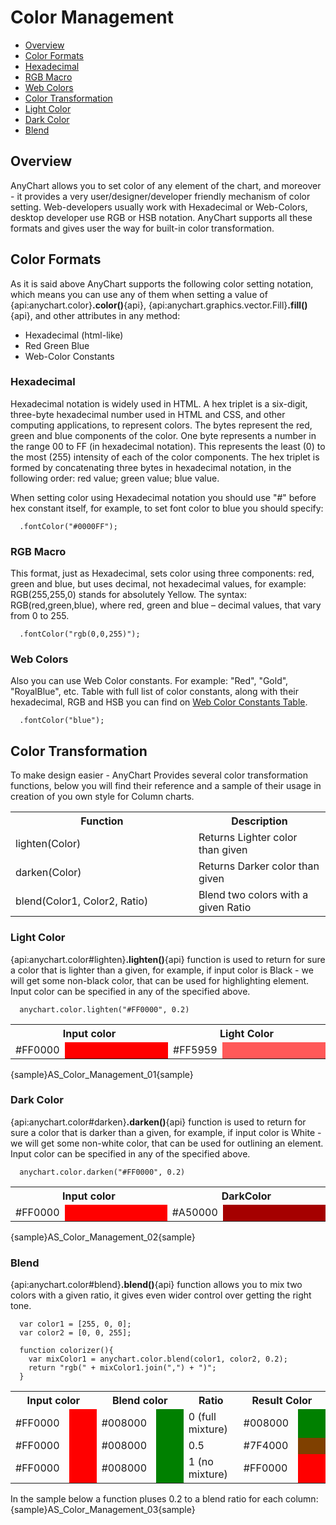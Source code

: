 # Color Management

* [Overview](#overview)
* [Color Formats](#color_formats)
 * [Hexadecimal](#hexadecimal)
 * [RGB Macro](#rgb_macro)
 * [Web Colors](#web_colors)
* [Color Transformation](#color_transformation)
 * [Light Color](#light_color)
 * [Dark Color](#dark_color)
 * [Blend](#blend)

## Overview

AnyChart allows you to set color of any element of the chart, and moreover - it provides a very user/designer/developer friendly mechanism of color setting. Web-developers usually work with Hexadecimal or Web-Colors, desktop developer use RGB or HSB notation. AnyChart supports all these formats and gives user the way for built-in color transformation.

## Color Formats

As it is said above AnyChart supports the following color setting notation, which means you can use any of them when setting a value of {api:anychart.color}**.color()**{api}, {api:anychart.graphics.vector.Fill}**.fill()**{api}, and other attributes in any method:

* Hexadecimal (html-like)
* Red Green Blue
* Web-Color Constants

### Hexadecimal

Hexadecimal notation is widely used in HTML. A hex triplet is a six-digit, three-byte hexadecimal number used in HTML and CSS, and other computing applications, to represent colors. The bytes represent the red, green and blue components of the color. One byte represents a number in the range 00 to FF (in hexadecimal notation). This represents the least (0) to the most (255) intensity of each of the color components. The hex triplet is formed by concatenating three bytes in hexadecimal notation, in the following order: red value; green value; blue value.
  
  
When setting color using Hexadecimal notation you should use "#" before hex constant itself, for example, to set font color to blue you should specify:

```
  .fontColor("#0000FF");
```

### RGB Macro

This format, just as Hexadecimal, sets color using three components: red, green and blue, but uses decimal, not hexadecimal values, for example: RGB(255,255,0) stands for absolutely Yellow. The syntax: RGB(red,green,blue), where red, green and blue – decimal values, that vary from 0 to 255.

```
  .fontColor("rgb(0,0,255)");
```

### Web Colors

Also you can use Web Color constants. For example: "Red", "Gold", "RoyalBlue", etc. Table with full list of color constants, along with their hexadecimal, RGB and HSB you can find on [Web Color Constants Table](Colors_Table).

```
  .fontColor("blue");
```

## Color Transformation

To make design easier - AnyChart Provides several color transformation functions, below you will find their reference and a sample of their usage in creation of you own style for Column charts.

<table class="dtTABLE">
<tbody>
<tr>
<th width="411">Function</th>
<th width="277">Description</th>
</tr>
<tr>
<td>lighten(Color)</td>
<td>Returns Lighter color than given </td>
</tr>
<tr>
<td>darken(Color)</td>
<td>Returns Darker color than given </td>
</tr>
<tr>
<td>blend(Color1, Color2, Ratio)</td>
<td>Blend two colors with a given Ratio</td>
</tr>
</tbody>
</table>

### Light Color

{api:anychart.color#lighten}**.lighten()**{api} function is used to return for sure a color that is lighter than a given, for example, if input color is Black - we will get some non-black color, that can be used for highlighting element. Input color can be specified in any of the specified above.

```
  anychart.color.lighten("#FF0000", 0.2)
```

<table width="700" class="dtTABLE">
<tbody>
<tr>
<th colspan="2"><b>Input color</b></th>
<th colspan="2">Light Color</th>
</tr>
<tr>
<td width="66">#FF0000</td>
<td width="270" bgcolor="#FF0000">&nbsp;</td>
<td width="66">#FF5959</td>
<td width="270" bgcolor="#FF5959">&nbsp;</td>
</tr>
</tbody>
</table>

{sample}AS\_Color\_Management\_01{sample}

### Dark Color

{api:anychart.color#darken}**.darken()**{api} function is used to return for sure a color that is darker than a given, for example, if input color is White - we will get some non-white color, that can be used for outlining an element. Input color can be specified in any of the specified above.

```
  anychart.color.darken("#FF0000", 0.2)
```

<table width="700" class="dtTABLE">
<tbody>
<tr>
<th colspan="2">Input color</th>
<th colspan="2">DarkColor</th>
</tr>
<tr>
<td width="66">#FF0000</td>
<td width="270" bgcolor="#FF0000">&nbsp;</td>
<td width="66">#A50000</td>
<td width="270" bgcolor="#A50000">&nbsp;</td>
</tr>
</tbody>
</table>

{sample}AS\_Color\_Management\_02{sample}

### Blend

{api:anychart.color#blend}**.blend()**{api} function allows you to mix two colors with a given ratio, it gives even wider control over getting the right tone.

```
  var color1 = [255, 0, 0];
  var color2 = [0, 0, 255];

  function colorizer(){
    var mixColor1 = anychart.color.blend(color1, color2, 0.2);
    return "rgb(" + mixColor1.join(",") + ")";
  }
```

<table width="700" class="dtTABLE">
<tbody><tr>
<th colspan="2">Input color</th>
<th colspan="2">Blend color</th>
<th>Ratio</th>
<th colspan="2">Result Color</th>
</tr>
<tr>
<td width="100">#FF0000</td>
<td width="100" bgcolor="#FF0000">&nbsp;</td>
<td width="100">#008000</td>
<td width="100" bgcolor="#008000">&nbsp;</td>
<td width="100">0 (full mixture) </td>
<td width="100">#008000</td>
<td width="100" bgcolor="#008000">&nbsp;</td>
</tr>
<tr>
<td>#FF0000</td>
<td bgcolor="#FF0000">&nbsp;</td>
<td>#008000</td>
<td bgcolor="#008000">&nbsp;</td>
<td>0.5 </td>
<td>#7F4000</td>
<td bgcolor="#7F4000">&nbsp;</td>
</tr>
<tr>
<td>#FF0000</td>
<td bgcolor="#FF0000">&nbsp;</td>
<td>#008000</td>
<td bgcolor="#008000">&nbsp;</td>
<td>1 (no mixture) </td>
<td>#FF0000</td>
<td bgcolor="#FF0000">&nbsp;</td>
</tr>
</tbody></table>
	 
In the sample below a function pluses 0.2 to a blend ratio for each column:
{sample}AS\_Color\_Management\_03{sample}

